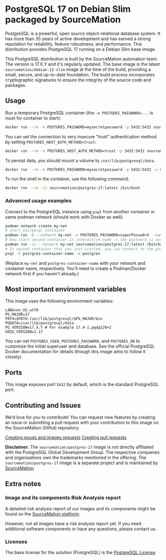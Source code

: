 # PostgreSQL 17 on Debian Slim packaged by SourceMation

PostgreSQL is a powerful, open source object-relational database system. It
has more than 35 years of active development and has earned a strong reputation
for reliability, feature robustness, and performance. This distribution
provides PostgreSQL 17 running on a Debian Slim base image.

This PostgreSQL distribution is built by the SourceMation automation team. The
version is 17.X.Y and it's regularly updated. The base image is the latest
`sourcemation/debian-12-slim` image at the time of the build, providing a
small, secure, and up-to-date foundation. The build process incorporates
cryptographic signatures to ensure the integrity of the source code and
packages.

## Usage

Run a temporary PostgreSQL container (the `-e POSTGRES_PASSWORD=...` is must for container to start):

```bash
docker run --rm -e POSTGRES_PASSWORD=mysecretpassword -p 5432:5432 sourcemation/postgres-17:latest
```

You can set the connection to very insecure "trust" authentication method by setting `POSTGRES_HOST_AUTH_METHOD=trust`:

```bash
docker run --rm -e POSTGRES_HOST_AUTH_METHOD=trust -p 5432:5432 sourcemation/postgres-17:latest
```


To persist data, you should mount a volume to `/var/lib/postgresql/data`:

```bash
docker run --rm -e POSTGRES_PASSWORD=mysecretpassword -p 5432:5432 -v my-postgres-data:/var/lib/postgresql/data sourcemation/postgres-17:latest
```

To run the shell in the container, use the following command:

```bash
docker run --rm -it sourcemation/postgres-17:latest /bin/bash
```

### Advanced usage examples

Connect to the PostgreSQL instance using `psql` from another container in same
podman network (should work with Docker as well):

```bash
podman network create my-net
# Start postgesql container
podman run -d --network my-net -e POSTGRES_PASSWORD=superPassw0rd --name postgres-container-name sourcemation/postgres-17:latest
# Now start second container in interactive mode -> the password is not required we are not running the server
podman run -it --network my-net sourcemation/postgres-17:latest /bin/bash
# In second container that you just started, you can connect to the postgresql container it would ask for password
psql -h postgres-container-name -U postgres
```

(Replace `my-net` and `postgres-container-name` with your network and container
name, respectively. You'll need to create a Podman/Docker network first if you
haven't already.)

## Most important environment variables

This image uses the following environment variables:

```
LANG=en_US.utf8
PG_MAJOR=17
PATH=$PATH:/usr/lib/postgresql/$PG_MAJOR/bin
PGDATA=/var/lib/postgresql/data
PG_VERSION=17.X.Y # For example 17.4-1.pgdg120+2
GOSU_VERSION=1.17
```

You can set `POSTGRES_USER`, `POSTGRES_PASSWORD`, and `POSTGRES_DB` to
customize the initial superuser and database. See the official PostgreSQL
Docker documentation for details (though this image aims to follow it closely).

## Ports

This image exposes port `5432` by default, which is the standard PostgreSQL
port.

## Contributing and Issues

We’d love for you to contribute! You can request new features by creating an
issue or submitting a pull request with your contribution to this image on the
SourceMation GitHub repository.

[Creating issues and images requests](https://github.com/SourceMation/images/issues/new/choose)
[Creating pull requests](https://github.com/SourceMation/images/compare)

**Disclaimer:** The `sourcemation/postgres-17` image is not directly affiliated
with the PostgreSQL Global Development Group. The respective companies and
organisations own the trademarks mentioned in the offering. The
`sourcemation/postgres-17` image is a separate project and is maintained by
[SourceMation](https://sourcemation.com).

## Extra notes

### Image and its components Risk Analysis report

A detailed risk analysis report of our images and its components might be found
on the [SourceMation platform](https://www.sourcemation.com/).

However, not all images have a risk analysis report yet. If you need additional
software components or have any questions, please contact us.

### Licenses

The base license for the solution (PostgreSQL) is the [PostgreSQL
License](https://www.postgresql.org/about/licence/).
